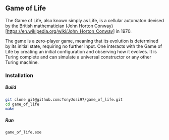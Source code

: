 ## Game of Life

The Game of Life, also known simply as Life, is a cellular automaton devised by the British mathematician (John Horton Conway)[https://en.wikipedia.org/wiki/John_Horton_Conway] in 1970.

The game is a zero-player game, meaning that its evolution is determined by its initial state, requiring no further input. One interacts with the Game of Life by creating an initial configuration and observing how it evolves. It is Turing complete and can simulate a universal constructor or any other Turing machine.

### Installation

##### Build

``` sh
git clone git@github.com:TonyJosi97/game_of_life.git
cd game_of_life
make
```

##### Run

``` sh
game_of_life.exe
```

